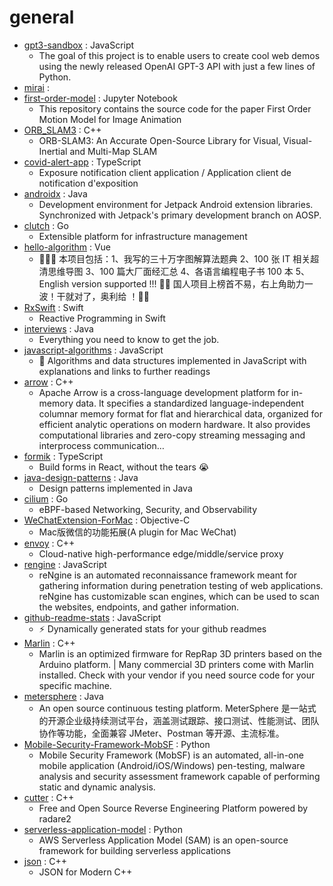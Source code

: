 # general
- [gpt3-sandbox](https://github.com/shreyashankar/gpt3-sandbox) : JavaScript
  - The goal of this project is to enable users to create cool web demos using the newly released OpenAI GPT-3 API with just a few lines of Python.
- [mirai](https://github.com/mamoe/mirai) : 
- [first-order-model](https://github.com/AliaksandrSiarohin/first-order-model) : Jupyter Notebook
  - This repository contains the source code for the paper First Order Motion Model for Image Animation
- [ORB_SLAM3](https://github.com/UZ-SLAMLab/ORB_SLAM3) : C++
  - ORB-SLAM3: An Accurate Open-Source Library for Visual, Visual-Inertial and Multi-Map SLAM
- [covid-alert-app](https://github.com/cds-snc/covid-alert-app) : TypeScript
  - Exposure notification client application / Application client de notification d'exposition
- [androidx](https://github.com/androidx/androidx) : Java
  - Development environment for Jetpack Android extension libraries. Synchronized with Jetpack's primary development branch on AOSP.
- [clutch](https://github.com/lyft/clutch) : Go
  - Extensible platform for infrastructure management
- [hello-algorithm](https://github.com/geekxh/hello-algorithm) : Vue
  - 🙈🙉🙊 本项目包括：1、我写的三十万字图解算法题典 2、100 张 IT 相关超清思维导图 3、100 篇大厂面经汇总 4、各语言编程电子书 100 本 5、English version supported !!! 🚀🚀 国人项目上榜首不易，右上角助力一波！干就对了，奥利给 ！🚀🚀
- [RxSwift](https://github.com/ReactiveX/RxSwift) : Swift
  - Reactive Programming in Swift
- [interviews](https://github.com/kdn251/interviews) : Java
  - Everything you need to know to get the job.
- [javascript-algorithms](https://github.com/trekhleb/javascript-algorithms) : JavaScript
  - 📝 Algorithms and data structures implemented in JavaScript with explanations and links to further readings
- [arrow](https://github.com/apache/arrow) : C++
  - Apache Arrow is a cross-language development platform for in-memory data. It specifies a standardized language-independent columnar memory format for flat and hierarchical data, organized for efficient analytic operations on modern hardware. It also provides computational libraries and zero-copy streaming messaging and interprocess communication…
- [formik](https://github.com/formium/formik) : TypeScript
  - Build forms in React, without the tears 😭
- [java-design-patterns](https://github.com/iluwatar/java-design-patterns) : Java
  - Design patterns implemented in Java
- [cilium](https://github.com/cilium/cilium) : Go
  - eBPF-based Networking, Security, and Observability
- [WeChatExtension-ForMac](https://github.com/MustangYM/WeChatExtension-ForMac) : Objective-C
  - Mac版微信的功能拓展(A plugin for Mac WeChat)
- [envoy](https://github.com/envoyproxy/envoy) : C++
  - Cloud-native high-performance edge/middle/service proxy
- [rengine](https://github.com/yogeshojha/rengine) : JavaScript
  - reNgine is an automated reconnaissance framework meant for gathering information during penetration testing of web applications. reNgine has customizable scan engines, which can be used to scan the websites, endpoints, and gather information.
- [github-readme-stats](https://github.com/anuraghazra/github-readme-stats) : JavaScript
  - ⚡ Dynamically generated stats for your github readmes
- [Marlin](https://github.com/MarlinFirmware/Marlin) : C++
  - Marlin is an optimized firmware for RepRap 3D printers based on the Arduino platform. | Many commercial 3D printers come with Marlin installed. Check with your vendor if you need source code for your specific machine.
- [metersphere](https://github.com/metersphere/metersphere) : Java
  - An open source continuous testing platform. MeterSphere 是一站式的开源企业级持续测试平台，涵盖测试跟踪、接口测试、性能测试、团队协作等功能，全面兼容 JMeter、Postman 等开源、主流标准。
- [Mobile-Security-Framework-MobSF](https://github.com/MobSF/Mobile-Security-Framework-MobSF) : Python
  - Mobile Security Framework (MobSF) is an automated, all-in-one mobile application (Android/iOS/Windows) pen-testing, malware analysis and security assessment framework capable of performing static and dynamic analysis.
- [cutter](https://github.com/radareorg/cutter) : C++
  - Free and Open Source Reverse Engineering Platform powered by radare2
- [serverless-application-model](https://github.com/awslabs/serverless-application-model) : Python
  - AWS Serverless Application Model (SAM) is an open-source framework for building serverless applications
- [json](https://github.com/nlohmann/json) : C++
  - JSON for Modern C++
